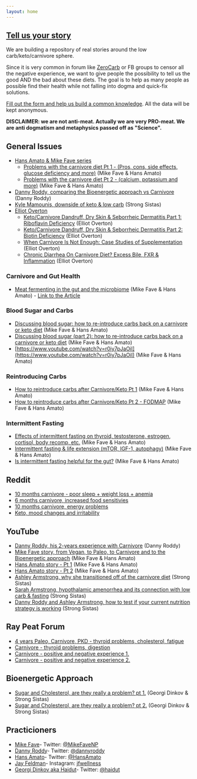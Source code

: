 ```yaml
---
layout: home
---
```


## [Tell us your story](https://t.co/WLsZBFpedB?amp=1)

We are building a repository of real stories around the low carb/keto/carnivore sphere. 

Since it is very common in forum like [ZeroCarb](https://www.reddit.com/r/zerocarb/) or FB groups to censor all the negative experience, we want to give people the possibility to tell us the good AND the bad about these diets. The goal is to help as many people as possible find their health while not falling into dogma and quick-fix solutions. 

[Fill out the form and help us build a common knowledge](https://t.co/WLsZBFpedB?amp=1). All the data will be kept anonymous.

**DISCLAIMER: we are not anti-meat. Actually we are very PRO-meat. We are anti dogmatism and metaphysics passed off as "Science".**

## General Issues

* [Hans Amato & Mike Fave series](https://www.youtube.com/channel/UCi1TIaHvuEpZ3f_eb3cWwGQ)
    * [Problems with the carnivore diet Pt 1 - (Pros, cons, side effects, glucose deficiency and more)](https://www.youtube.com/watch?v=pCuJ-h91tpE) (Mike Fave & Hans Amato)
    * [Problems with the carnivore diet Pt 2 - (calcium, potassium and more)](https://www.youtube.com/watch?v=ihByfIEDLXQ) (Mike Fave & Hans Amato)
* [Danny Roddy, comparing the Bioenergetic approach vs Carnivore](https://www.youtube.com/watch?v=dDNMkpTV-AM) (Danny Roddy)
* [Kyle Mamounis, downside of keto & low carb](https://www.youtube.com/watch?v=YF76CpYLvt4) (Strong Sistas)
* [Elliot Overton](https://www.eonutrition.co.uk/)
    * [Keto/Carnivore Dandruff, Dry Skin & Seborrheic Dermatitis Part 1: Riboflavin Deficiency](https://www.youtube.com/watch?v=PGo76Ve7_-8) (Elliot Overton)
    * [Keto/Carnivore Dandruff, Dry Skin & Seborrheic Dermatitis Part 2: Biotin Deficiency](https://www.youtube.com/watch?v=KekAIE6umdY) (Elliot Overton)
    * [When Carnivore Is Not Enough: Case Studies of Supplementation](https://www.youtube.com/watch?v=kAGCyW4GBuU) (Elliot Overton)
    * [Chronic Diarrhea On Carnivore Diet? Excess Bile, FXR & Inflammation](https://www.youtube.com/watch?v=xjWSF8V1H00) (Elliot Overton)


### Carnivore and Gut Health

* [Meat fermenting in the gut and the microbiome](https://youtu.be/klOMN39kVl0?t=4604) (Mike Fave & Hans Amato) - [Link to the Article](https://pubmed.ncbi.nlm.nih.gov/26527169/)


### Blood Sugar and Carbs

 * [Discussing blood sugar: how to re-introduce carbs back on a carnivore or keto diet](https://www.youtube.com/watch?v=EFpPDB_FjdI) (Mike Fave & Hans Amato)
 * [Discussing blood sugar (part 2): how to re-introduce carbs back on a carnivore or keto diet](https://www.youtube.com/watch?v=CrNg8pW8w4g) (Mike Fave & Hans Amato)
 * [https://www.youtube.com/watch?v=r0iy7pJaOiI](https://www.youtube.com/watch?v=r0iy7pJaOiI) (Mike Fave & Hans Amato)

### Reintroducing Carbs

* [How to reintroduce carbs after Carnivore/Keto Pt 1](https://www.youtube.com/watch?v=XASw79e2wfg) (Mike Fave & Hans Amato)
* [How to reintroduce carbs after Carnivore/Keto Pt 2 - FODMAP](https://www.youtube.com/watch?v=3NByGzyF4h4) (Mike Fave & Hans Amato)

### Intermittent Fasting

* [Effects of intermittent fasting on thyroid, testosterone, estrogen, cortisol, body recomp, etc.](https://www.youtube.com/watch?v=hllY6xpbGTc) (Mike Fave & Hans Amato)
* [Intermittent fasting & life extension (mTOR, IGF-1, autophagy)](https://www.youtube.com/watch?v=PR0Si2lv9eg) (Mike Fave & Hans Amato)
* [Is intermittent fasting helpful for the gut?](https://www.youtube.com/watch?v=IO6UnFubU3o) (Mike Fave & Hans Amato)

## Reddit

* [10 months carnivore - poor sleep + weight loss + anemia](https://www.reddit.com/r/carnivore/comments/i1un48/considering_quitting_carnivore_advice/)
* [6 months carnivore, increased food sensitivies](https://www.reddit.com/r/carnivore/comments/i1un48/considering_quitting_carnivore_advice/)
* [10 months carnivore, energy problems](https://www.reddit.com/r/raypeat/comments/fwrh92/coming_off_of_highfat_ketogenic_carnivore_diet/) 
* [Keto, mood changes and irritability](https://www.reddit.com/r/keto/comments/agmhw7/long_term_keto_problems_irritability_apathy/)  


## YouTube

* [Danny Roddy, his 2-years experience with Carnivore](https://www.youtube.com/watch?v=ScphI4jReJ0) (Danny Roddy)
* [Mike Fave story, from Vegan, to Paleo, to Carnivore and to the Bioenergetic approach](https://www.youtube.com/watch?v=5anfMsJ5I7c) (Mike Fave & Hans Amato)
* [Hans Amato story - Pt 1](https://www.youtube.com/watch?v=ZVZR6iQ00hQ) (Mike Fave & Hans Amato)
* [Hans Amato story - Pt 2](https://www.youtube.com/watch?v=rMVcDtgM4I4) (Mike Fave & Hans Amato)
* [Ashley Armstrong, why she transitioned off of the carnivore diet](https://www.youtube.com/watch?v=dDNMkpTV-AM) (Strong Sistas)
* [Sarah Armstrong,  hypothalamic amenorrhea and its connection with low carb & fasting](https://www.youtube.com/watch?v=QeLpIYIbJPs) (Strong Sistas)
* [Danny Roddy and Ashley Armstrong, how to test if your current nutrition strategy is working](https://www.youtube.com/watch?v=dDNMkpTV-AM) (Strong Sistas)

## Ray Peat Forum

* [4 years Paleo, Carnivore, PKD - thyroid problems, cholesterol, fatigue ](https://raypeatforum.com/community/threads/transitioning-from-zc-pkd-carnivore.36670/) 
* [Carnivore - thyroid problems, digestion](https://raypeatforum.com/community/threads/coming-from-carnivore-keto-how-to-improve.38078/) 
* [Carnivore - positive and negative experience 1.](https://raypeatforum.com/community/threads/the-carnivore-code.33912/) 
* [Carnivore - positive and negative experience 2.](https://raypeatforum.com/community/threads/carnivore-zerocarb-subreddit-idiocy.39033/) 

## Bioenergetic Approach

* [Sugar and Cholesterol, are they really a problem? pt 1.](https://www.youtube.com/watch?v=M_IOfM5emro) (Georgi Dinkov & Strong Sistas)
* [Sugar and Cholesterol, are they really a problem? pt 2.](https://www.youtube.com/watch?v=yRcXtTjfb-M) (Georgi Dinkov & Strong Sistas)

## Practicioners

* [Mike Fave](https://mikefavenp.com/)- Twitter: [@MikeFaveNP](https://twitter.com/MikeFaveNP)
* [Danny Roddy](https://www.dannyroddy.com/)- Twitter: [@dannyroddy](https://twitter.com/dannyroddy)
* [Hans Amato](https://men-elite.com/)- Twitter: [@HansAmato](https://twitter.com/HansAmato)
* [Jay Feldman](https://linktr.ee/jfwellness)- Instagram: [jfwellness](https://www.instagram.com/jfwellness/?hl=en)
* [Georgi Dinkov aka Haidut](http://haidut.me/)- Twitter: [@haidut](https://twitter.com/haidut)



